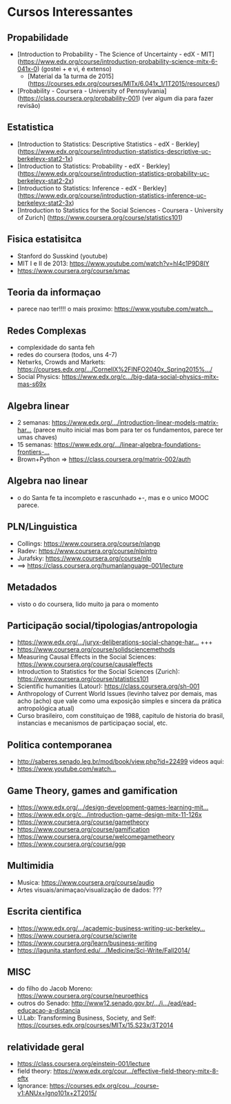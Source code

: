 # Cursos Interessantes
## Propabilidade
 * [Introduction to Probability - The Science of Uncertainty - edX - MIT] (https://www.edx.org/course/introduction-probability-science-mitx-6-041x-0) (gostei + e vi, é extenso)
   * [Material da 1a turma de 2015] (https://courses.edx.org/courses/MITx/6.041x_1/1T2015/resources/)
 * [Probability - Coursera - University of Pennsylvania] (https://class.coursera.org/probability-001) (ver algum dia para fazer revisão)

## Estatistica
 * [Introduction to Statistics: Descriptive Statistics - edX - Berkley] (https://www.edx.org/course/introduction-statistics-descriptive-uc-berkeleyx-stat2-1x)
 * [Introduction to Statistics: Probability - edX - Berkley] (https://www.edx.org/course/introduction-statistics-probability-uc-berkeleyx-stat2-2x)
 * [Introduction to Statistics: Inference - edX - Berkley] (https://www.edx.org/course/introduction-statistics-inference-uc-berkeleyx-stat2-3x)
 * [Introduction to Statistics for the Social Sciences - Coursera - University of Zurich] (https://www.coursera.org/course/statistics101)

## Fisica estatisitca
 * Stanford do Susskind (youtube)
 * MIT I e II de 2013: https://www.youtube.com/watch?v=hl4c1P9D8IY
 * https://www.coursera.org/course/smac

## Teoria da informaçao
 * parece nao ter!!!! o mais proximo: https://www.youtube.com/watch…

## Redes Complexas
 * complexidade do santa feh
 * redes do coursera (todos, uns 4-7)
 * Netwrks, Crowds and Markets: https://courses.edx.org/…/CornellX%2FINFO2040x_Spring2015%…/
 * Social Physics: https://www.edx.org/c…/big-data-social-physics-mitx-mas-s69x

## Algebra linear
 * 2 semanas: https://www.edx.org/…/introduction-linear-models-matrix-har… (parece muito inicial mas bom para ter os fundamentos, parece ter umas chaves)
 * 15 semanas: https://www.edx.org/…/linear-algebra-foundations-frontiers-…
 * Brown+Python => https://class.coursera.org/matrix-002/auth

## Algebra nao linear
 * o do Santa fe ta incompleto e rascunhado +-, mas e o unico MOOC parece.

## PLN/Linguistica
 * Collings: https://www.coursera.org/course/nlangp
 * Radev: https://www.coursera.org/course/nlpintro
 * Jurafsky: https://www.coursera.org/course/nlp
 * ==> https://class.coursera.org/humanlanguage-001/lecture

## Metadados
 * visto o do coursera, lido muito ja para o momento

## Participação social/tipologias/antropologia
 * https://www.edx.org/…/juryx-deliberations-social-change-har… +++
 * https://www.coursera.org/course/solidsciencemethods
 * Measuring Causal Effects in the Social Sciences: https://www.coursera.org/course/causaleffects
 * Introduction to Statistics for the Social Sciences (Zurich): https://www.coursera.org/course/statistics101
 * Scientific humanities (Latour): https://class.coursera.org/sh-001
 * Anthropology of Current World Issues (levinho talvez por demais, mas acho (acho) que vale como uma exposição simples e sincera da prática antropológica atual)
 * Curso brasileiro, com constituiçao de 1988, capitulo de historia do brasil, instancias e mecanismos de participaçao social, etc.

## Politica contemporanea
 * http://saberes.senado.leg.br/mod/book/view.php?id=22499 videos aqui:
 * https://www.youtube.com/watch…

## Game Theory, games and gamification
 * https://www.edx.org/…/design-development-games-learning-mit…
 * https://www.edx.org/c…/introduction-game-design-mitx-11-126x
 * https://www.coursera.org/course/gametheory
 * https://www.coursera.org/course/gamification
 * https://www.coursera.org/course/welcomegametheory
 * https://www.coursera.org/course/ggp

## Multimidia
 * Musica: https://www.coursera.org/course/audio
 * Artes visuais/animaçao/visualização de dados: ???

## Escrita cientifica
 * https://www.edx.org/…/academic-business-writing-uc-berkeley…
 * https://www.coursera.org/course/sciwrite
 * https://www.coursera.org/learn/business-writing
 * https://lagunita.stanford.edu/…/Medicine/Sci-Write/Fall2014/

## MISC
 * do filho do Jacob Moreno: https://www.coursera.org/course/neuroethics
 * outros do Senado: http://www12.senado.gov.br/…/i…/ead/ead-educacao-a-distancia
 * U.Lab: Transforming Business, Society, and Self: https://courses.edx.org/courses/MITx/15.S23x/3T2014

## relatividade geral
 * https://class.coursera.org/einstein-001/lecture
 * field theory: https://www.edx.org/cour…/effective-field-theory-mitx-8-eftx
 * Ignorance: https://courses.edx.org/cou…/course-v1:ANUx+Igno101x+2T2015/
